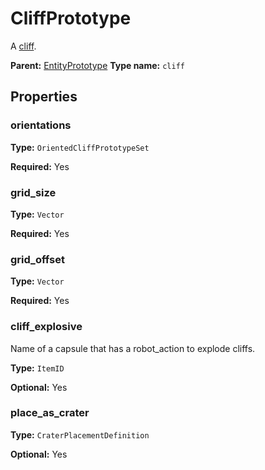 # CliffPrototype

A [cliff](https://wiki.factorio.com/Cliff).

**Parent:** [EntityPrototype](EntityPrototype.md)
**Type name:** `cliff`

## Properties

### orientations

**Type:** `OrientedCliffPrototypeSet`

**Required:** Yes

### grid_size

**Type:** `Vector`

**Required:** Yes

### grid_offset

**Type:** `Vector`

**Required:** Yes

### cliff_explosive

Name of a capsule that has a robot_action to explode cliffs.

**Type:** `ItemID`

**Optional:** Yes

### place_as_crater

**Type:** `CraterPlacementDefinition`

**Optional:** Yes


